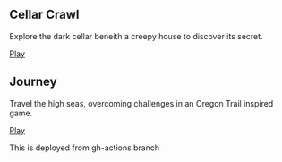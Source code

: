 ## Cellar Crawl

Explore the dark cellar beneith a creepy house to discover its secret.

[Play](cellar-crawl)

## Journey

Travel the high seas, overcoming challenges in an Oregon Trail inspired game.

[Play](journey)

This is deployed from gh-actions branch